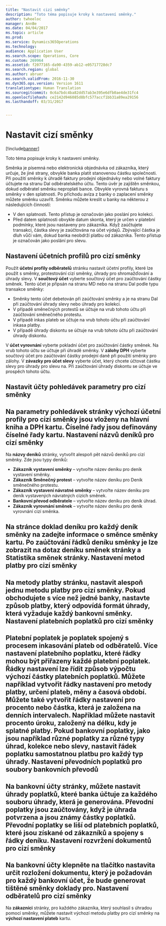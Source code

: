 ```yaml
---
title: "Nastavit cizí směnky"
description: "Toto téma popisuje kroky k nastavení směnky."
author: twheeloc
manager: AnnBe
ms.date: 04/04/2017
ms.topic: article
ms.prod: 
ms.service: Dynamics365Operations
ms.technology: 
audience: Application User
ms.search.scope: Operations, Core
ms.custom: 269964
ms.assetid: f2077165-da90-4359-ab12-e05717728dc7
ms.search.region: global
ms.author: abruer
ms.search.validFrom: 2016-11-30
ms.dyn365.ops.version: Version 1611
translationtype: Human Translation
ms.sourcegitcommit: 0c6a7bdc4ba82dd57ab3e395e6dfb0ae4de31fc4
ms.openlocfilehash: ce2142d946085d8bfc577accf1bb31a89ea29156
ms.lasthandoff: 03/31/2017


---
```


# <a name="set-up-bills-of-exchange"></a>Nastavit cizí směnky

[!include[banner](../includes/banner.md)]


Toto téma popisuje kroky k nastavení směnky.

Směnka je písemná nebo elektronická objednávka od zákazníka, který určuje, že jiné strany, obvykle banka platit stanovenou částku společnosti. Při použití směnky k úhradě faktury prodejní objednávky nebo volné faktury účtujete na stranu Dal odběratelského účtu. Tento úvěr je zajištěn směnkou, dokud odběratel směnku neproplatí bance. Obvykle vyrovná fakturu s směnky v den splatnosti. Po příchodu avíza z banky o zaplacení směnky můžete směnku uzavřít. Směnku můžete kreslit u banky na některou z následujících činností:

-   V den splatnosti. Tento přístup je označován jako poslání pro kolekci.
-   Před datem splatnosti obvykle datum skonta, který je určen v platební podmínky, které jsou nastaveny pro zákazníka. Když zaúčtujete transakci, částka slevy je zaúčtována na účet výdajů. Zbývající částka je dluh vůči vám, dokud banka neobdrží platbu od zákazníka. Tento přístup je označován jako poslání pro slevu.

## <a name="set-up-posting-profiles-for-bills-of-exchange"></a>Nastavení účetních profilů pro cizí směnky
Použít **účetní profily odběratelů** stránku nastavit účetní profily, které lze použít s směnky, protestování cizí směnky, úhrady pro shromažďování a úhrady slevy. V **součtový účet** vyberte součtový účet pro zaúčtování částky směnek. Tento účet je připsán na stranu MD nebo na stranu Dal podle typu transakce směnky:
-   Směnky tento účet debetován při zaúčtování směnky a je na stranu Dal při zaúčtování úhrady slevy nebo úhrady pro kolekci.
-   V případě směnečných protestů se účtuje na vrub tohoto účtu při zaúčtování směnečného protestu.
-   V případě inkas plateb se účtuje na vrub tohoto účtu při zaúčtování inkasa platby.
-   V případě úhrady diskontu se účtuje na vrub tohoto účtu při zaúčtování úhrady diskontu.

V **účet vyrovnání** vyberte pokladní účet pro zaúčtování částky směnek. Na vrub tohoto účtu se účtuje při úhradě směnky. V **zálohy DPH** vyberte součtový účet pro zaúčtování částky prodejní daně při použití směnky pro zálohy. V **závazky pro účet slevy** vyberte účet, který chcete účtovat částku slevy pro úhrady pro slevu na. Při zaúčtování úhrady diskontu se účtuje ve prospěch tohoto účtu.

## <a name="set-up-accounts-receivable-parameters-for-bills-of-exchange"></a>Nastavit účty pohledávek parametry pro cizí směnky
Na **parametry pohledávek** stránky výchozí účetní profily pro cizí směnky jsou vloženy na **hlavní kniha a DPH** kartu. Číselné řady jsou definovány **číselné řady** kartu.
Nastavení názvů deníků pro cizí směnky
------------------------------------------

Na **názvy deníků** stránky, vytvořit alespoň pět názvů deníků pro cizí směnky. Zde jsou typy deníků:
-   **Zákazník vystavení směnky** – vytvořte název deníku pro deník vystavení směnky.
-   **Zákazník Směnečný protest** – vytvořte název deníku pro Deník směnečného protestu.
-   **Zákazník vystavení návratné směnky** – vytvořte název deníku pro deník vystavených návratných cizích směnek.
-   **Bankovní převod odběratele** – vytvořte název deníku pro deník úhrad.
-   **Zákazník vyrovnání směnek** – vytvořte název deníku pro deník vyrovnání cizí směnka.

Na stránce doklad deníku pro každý deník směnky na zadejte informace o směnce **směnky** kartu. Po zaúčtování řádků deníku směnky je lze zobrazit na **dotaz deníku směnek** stránky a **Statistika směnek** stránky.
Nastavení metod platby pro cizí směnky
-----------------------------------------------

Na **metody platby** stránku, nastavit alespoň jednu metodu platby pro cizí směnky. Pokud obchodujete s více než jedné banky, nastavte způsob platby, který odpovídá formát úhrady, která vyžaduje každý bankovní směnky.
Nastavení platebních poplatků pro cizí směnky
-----------------------------------------

Platební poplatek je poplatek spojený s procesem inkasování plateb od odběratelů. Více nastavení platebního poplatku, které řádky mohou být přiřazeny každé platební poplatek. Řádky nastavení lze řídit způsob výpočtu výchozí částky platebních poplatků. Můžete například vytvořit řádky nastavení pro metody platby, určení plateb, měny a časová období. Můžete také vytvořit řádky nastavení pro procento nebo částka, která je založena na denních intervalech. Například můžete nastavit procento úroku, založený na délku, kdy je splatné platby. Pokud bankovní poplatky, jako jsou například různé poplatky za různé typy úhrad, **kolekce** nebo **slevy**, nastavit řádek poplatku samostatnou platbu pro každý typ úhrady.
Nastavení převodních poplatků pro soubory bankovních převodů
------------------------------------------------

Na **bankovní účty** stránky, můžete nastavit úhrady poplatků, které banka účtuje za každého souboru úhrady, která je generována. Převodní poplatky jsou zaúčtovány, když je úhrada potvrzena a jsou známy částky poplatků. Převodní poplatky se liší od platebních poplatků, které jsou získané od zákazníků a spojeny s řádky deníku.
Nastavení rozvržení dokumentů pro cizí směnky
---------------------------------------------

Na **bankovní účty** klepněte na tlačítko **nastavit**a určit rozložení dokumentu, který je požadován pro každý bankovní účet, že bude generovat tištěné směnky doklady pro.
Nastavení odběratelů pro cizí směnky
--------------------------------------

Na **zákazníci** stránky, pro každého zákazníka, který souhlasil s úhradou pomocí směnky, můžete nastavit výchozí metodu platby pro cizí směnky na **výchozí nastavení plateb** kartu.






